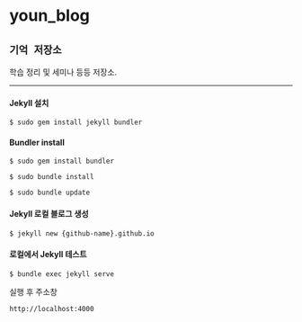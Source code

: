 
youn_blog  
================================
  
## `기억 저장소`
학습 정리 및 세미나 등등 저장소.

    
---    


####  Jekyll 설치

`$ sudo gem install jekyll bundler`

#### Bundler install

`$ sudo gem install bundler`

`$ sudo bundle install`

`$ sudo bundle update`


#### Jekyll 로컬 블로그 생성

`$ jekyll new {github-name}.github.io`

#### 로컬에서 Jekyll 테스트

`$ bundle exec jekyll serve`

실행 후 주소창 

`http://localhost:4000`




